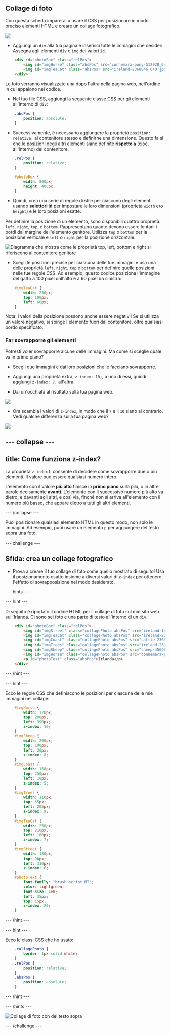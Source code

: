 ## Collage di foto

Con questa scheda imparerai a usare il CSS per posizionare in modo preciso elementi HTML e creare un collage fotografico.

![](images/photoCollageWithText_wide.png)

+ Aggiungi un `div` alla tua pagina e inserisci tutte le immagini che desideri. Assegna agli elementi `div` e `img` dei valori `id`.

```html
    <div id="photoBox" class="relPos">
        <img id="imgHorse" class="absPos" src="connemara-pony-512028_640.jpg" alt="Connemara pony" />
        <img id="imgTeaCat" class="absPos" src="ireland-2360846_640.jpg" alt="Even cats drink tea in Ireland!" />
    </div>
```

Le foto verranno visualizzate una dopo l'altra nella pagina web, nell'ordine in cui appaiono nel codice.

+ Nel tuo file CSS, aggiungi la seguente classe CSS per gli elementi all'interno di `div`: 

```css
    .absPos {
        position: absolute;
    }
```

+ Successivamente, è necessario aggiungere la proprietà `position: relative;` al contenitore stesso e definirne una dimensione. Questo fa sì che le posizioni degli altri elementi siano definite **rispetto a** (cioè, all'interno) del contenitore.

```css
    .relPos {
        position: relative;
    }

    #photoBox {
        width: 800px;
        height: 400px;
    }
```

+ Quindi, crea una serie di regole di stile per ciascuno degli elementi usando **selettori id** per impostare le loro dimensioni (proprietà `width` e/o `height`) e le loro posizioni esatte.

Per definire la posizione di un elemento, sono disponibili quattro proprietà: `left`, `right`, `top`, e `bottom`. Rappresentano quanto devono essere lontani i bordi dal margine dell'elemento genitore. Utilizza `top` o `bottom` per la posizione verticale e `left` o `right` per la posizione orizzontale.

![Diagramma che mostra come le proprietà top, left, bottom e right si riferiscono al contenitore genitore](images/cssPositionProperties.png)

+ Scegli le posizioni precise per ciascuna delle tue immagini e usa una delle proprietà `left`, `right`, `top` e `bottom` per definire quelle posizioni nelle tue regole CSS. Ad esempio, questo codice posiziona l'immagine del gatto a 100 pixel dall'alto e a 60 pixel da sinistra:

```css
    #imgTeaCat {
        width: 250px;
        top: 100px;
        left: 60px;
    }
```

Nota: i valori della posizione possono anche essere negativi! Se si utilizza un valore negativo, si spinge l'elemento fuori dal contenitore, oltre qualsiasi bordo specificato.

### Far sovrapporre gli elementi

Potresti voler sovrapporre alcune delle immagini. Ma come si sceglie quale va in primo piano?

+ Scegli due immagini e dai loro posizioni che le facciano sovrapporre.

+ Aggiungi una proprietà extra, `z-index: 10;`, a uno di essi, quindi aggiungi `z-index: 7;` all'altra.

+ Dai un'occhiata al risultato sulla tua pagina web.

![](images/horse10Cat7.png)

+ Ora scambia i valori di `z-index`, in modo che il `7` e il `10` siano al contrario. Vedi qualche differenza sulla tua pagina web?

![](images/horse7Cat10.png)

--- collapse ---
---
title: Come funziona z-index?
---

La proprietà `z-index` ti consente di decidere come sovrapporre due o più elementi. Il valore può essere qualsiasi numero intero.

L'elemento con il valore **più alto** finisce in **primo piano** sulla pila, o in altre parole decisamente **avanti**. L'elemento con il successivo numero più alto va dietro, e davanti agli altri, e così via, finché non si arriva all'elemento con il numero più basso, che appare dietro a tutti gli altri elementi.

--- /collapse ---

Puoi posizionare qualsiasi elemento HTML in questo modo, non solo le immagini. Ad esempio, puoi usare un elemento `p` per aggiungere del testo sopra una foto.

--- challenge ---

## Sfida: crea un collage fotografico

+ Prova a creare il tuo collage di foto come quello mostrato di seguito! Usa il posizionamento esatto insieme a diversi valori di `z-index` per ottenere l'effetto di sovrapposizione nel modo desiderato.

--- hints ---


--- hint ---

Di seguito è riportato il codice HTML per il collage di foto sul mio sito web sull'Irlanda. Ci sono sei foto e una parte di testo all'interno di un `div`.

```html
    <div id="photoBox" class="relPos">
        <img id="imgStreet" class="collagePhoto absPos" src="ireland-1474045_640.jpg" alt="Irish town" />
        <img id="imgTeaCat" class="collagePhoto absPos" src="ireland-2360846_640.jpg" alt="Even cats drink tea in Ireland!" />
        <img id="imgCoast" class="collagePhoto absPos" src="cattle-2369463_640.jpg" alt="Cows at the coast" />
        <img id="imgTrees" class="collagePhoto absPos" src="ireland-2614852_640.jpg" alt="Tree tunnel" />
        <img id="imgSheep" class="collagePhoto absPos" src="sheep-456989_640.jpg" alt="Sheep on the road" />
        <img id="imgHorse" class="collagePhoto absPos" src="connemara-pony-512028_640.jpg" alt="Connemara pony" />
        <p id="photoText" class="absPos">Irlanda</p>
    </div>
```

--- /hint ---

--- hint ---

Ecco le regole CSS che definiscono le posizioni per ciascuna delle mie immagini nel collage:

```css
    #imgHorse {
        width: 120px;
        top: 200px;
        left: 390px;
        z-index: 10;
    }
    #imgSheep {
        width: 200px;
        top: 100px;
        left: 20px;
        z-index: 8;
    }
    #imgCoast {
        width: 150px;
        top: 250px;
        left: 10px;
        z-index: 5;
    }
    #imgTrees {
        width: 110px;
        top: 65px;
        left: 205px;
        z-index: 9;
    }
    #imgTeaCat {
        width: 250px;
        top: 210px;
        left: 160px;
        z-index: 7;
    }
    #imgStreet {
        width: 180px;
        top: 90px;
        left: 310px;
        z-index: 6;
    }
    #photoText {
        font-family: "brush script MT";
        color: lightgreen;
        font-size: 4em;
        left: 35px;
        top: 15px;
        z-index: 20;
    }
```

--- /hint ---

--- hint ---

Ecco le classi CSS che ho usato:

```css
    .collagePhoto {
        border: 1px solid white;
    }
    .relPos {
        position: relative;
    }
    .absPos {
        position: absolute;
    }
```

--- /hint ---

--- /hints ---

![Collage di foto con del testo sopra](images/photoCollageExample.png)

--- /challenge ---